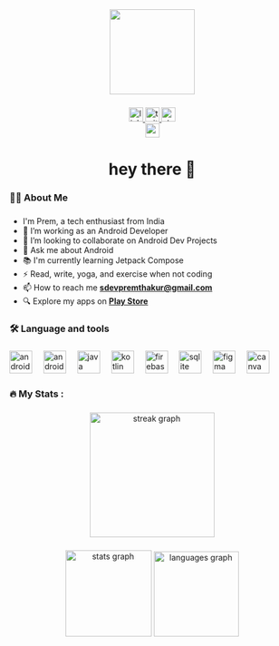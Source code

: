 <div align="center">
  <img height="150" src="https://camo.githubusercontent.com/62da68eb62b1e5f175f7d1f0191dd89a653d7908feb22d37d4a0ab07365d6791/68747470733a2f2f6d656469612e67697068792e636f6d2f6d656469612f4d3967624264396e6244724f5475314d71782f67697068792e676966"  />
</div>

###

<div align="center">
  <a href="https://www.linkedin.com/in/prem-thakur-715418278/" target="_blank">
    <img src="https://img.shields.io/badge/LinkedIn-%230077B5.svg?logo=linkedin&logoColor=white" height="25" alt="linkedin logo"  />
  </a>
  <a href="https://twitter.com/sDevPrem" target="_blank">
    <img src="https://img.shields.io/badge/Twitter-%231DA1F2.svg?logo=Twitter&logoColor=white" height="25" alt="twitter logo"  />
  </a>
  <a href="https://stackoverflow.com/users/15707830" target="_blank">
    <img src="https://img.shields.io/badge/-Stackoverflow-FE7A16?logo=stack-overflow&logoColor=white" height="25" alt="stackoverflow logo"  />
  </a>
  </div>
<div align="center">
  <img src="https://visitcount.itsvg.in/api?id=sdevprem&icon=0&color=0" height="25" alt="profile view count"  />
</div>

###

<h1 align="center">hey there 👋</h1>

###

<h3 align="left">👩‍💻  About Me</h3>

###

- I'm Prem, a tech enthusiast from India
- 🔭 I’m working as an Android Developer
- 👯 I’m looking to collaborate on Android Dev Projects
- 💬 Ask me about Android
- 📚 I'm currently learning Jetpack Compose
- ⚡ Read, write, yoga, and exercise when not coding
- 📫 How to reach me **[sdevpremthakur@gmail.com](mailto:sdevpremthakur@gmail.com)**
- :mag: Explore my apps on **[Play Store](https://play.google.com/store/apps/developer?id=Aid+Sphere&hl=en-IN)**

###

<h3 align="left">🛠 Language and tools</h3>

###

<div align="left">
  <img src="https://cdn.jsdelivr.net/gh/devicons/devicon/icons/androidstudio/androidstudio-original.svg" height="40" alt="androidstudio logo"  />
  <img width="12" />
  <img src="https://cdn.jsdelivr.net/gh/devicons/devicon/icons/android/android-original.svg" height="40" alt="android logo"  />
  <img width="12" />
  <img src="https://cdn.jsdelivr.net/gh/devicons/devicon/icons/java/java-original.svg" height="40" alt="java logo"  />
  <img width="12" />
  <img src="https://cdn.jsdelivr.net/gh/devicons/devicon/icons/kotlin/kotlin-original.svg" height="40" alt="kotlin logo"  />
  <img width="12" />
  <img src="https://cdn.jsdelivr.net/gh/devicons/devicon/icons/firebase/firebase-plain.svg" height="40" alt="firebase logo"  />
  <img width="12" />
  <img src="https://cdn.jsdelivr.net/gh/devicons/devicon/icons/sqlite/sqlite-original.svg" height="40" alt="sqlite logo"  />
  <img width="12" />
  <img src="https://cdn.jsdelivr.net/gh/devicons/devicon/icons/figma/figma-original.svg" height="40" alt="figma logo"  />
  <img width="12" />
  <img src="https://cdn.jsdelivr.net/gh/devicons/devicon/icons/canva/canva-original.svg" height="40" alt="canva logo"  />
</div>

###

<h3 align="left">🔥   My Stats :</h3>

###

<div align="center">
  <img src="https://streak-stats.demolab.com?user=sdevprem&locale=en&mode=daily&theme=tokyonight&hide_border=false&border_radius=5&order=3" height="220" alt="streak graph"  />
</div>

###

<div align="center">
  <img src="https://github-readme-stats.vercel.app/api?username=sdevprem&hide_title=false&hide_rank=false&show_icons=true&include_all_commits=true&count_private=true&disable_animations=false&theme=tokyonight&locale=en&hide_border=false&order=1" height="152" alt="stats graph"  />
  <img src="https://github-readme-stats.vercel.app/api/top-langs?username=sdevprem&locale=en&hide_title=false&layout=compact&card_width=320&langs_count=5&theme=tokyonight&hide_border=false&order=2" height="150" alt="languages graph"  />
</div>

###

<!---
sDevPrem/sDevPrem is a ✨ special ✨ repository because its `README.md` (this file) appears on your GitHub profile.
You can click the Preview link to take a look at your changes.
--->
